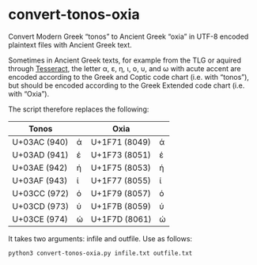 # convert-tonos-oxia
Convert Modern Greek “tonos” to Ancient Greek “oxia” in UTF-8 encoded plaintext files with Ancient Greek text.

Sometimes in Ancient Greek texts, for example from the TLG or aquired through [Tesseract](https://github.com/tesseract-ocr), the letter α, ε, η, ι, ο, υ, and ω with acute accent are encoded according to the Greek and Coptic code chart (i.e. with “tonos”), but should be encoded according to the Greek Extended code chart (i.e. with “Oxia”).   

The script therefore replaces the following:

| Tonos        |   | Oxia          |   |
|--------------|---|---------------|---|
| U+03AC (940) | ά | U+1F71 (8049) | ά |
| U+03AD (941) | έ | U+1F73 (8051) | έ |
| U+03AE (942) | ή | U+1F75 (8053) | ή |
| U+03AF (943) | ί | U+1F77 (8055) | ί |
| U+03CC (972) | ό | U+1F79 (8057) | ό |
| U+03CD (973) | ύ | U+1F7B (8059) | ύ |
| U+03CE (974) | ώ | U+1F7D (8061) | ώ |

It takes two arguments: infile and outfile. Use as follows:

```python3 convert-tonos-oxia.py infile.txt outfile.txt```

